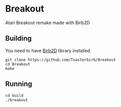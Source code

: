 # Breakout
Atari Breakout remake made with Birb2D

## Building
You need to have [Birb2D](https://github.com/Toasterbirb/Birb2D) library installed.

```
git clone https://github.com/Toasterbirb/Breakout
cd Breakout
make
```

## Running
```
cd build
./breakout
```
